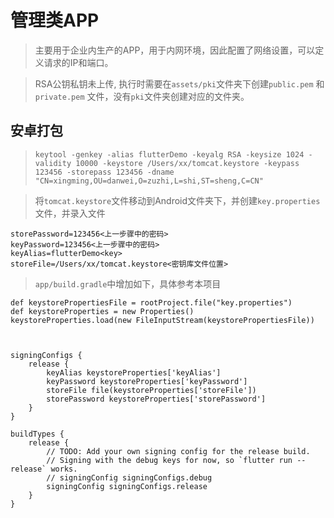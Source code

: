 # 管理类APP

> 主要用于企业内生产的APP，用于内网环境，因此配置了网络设置，可以定义请求的IP和端口。

> RSA公钥私钥未上传, 执行时需要在`assets/pki`文件夹下创建`public.pem` 和 `private.pem` 文件，没有`pki`文件夹创建对应的文件夹。

## 安卓打包

> `keytool -genkey -alias flutterDemo -keyalg RSA -keysize 1024 -validity 10000 -keystore /Users/xx/tomcat.keystore -keypass 123456 -storepass 123456 -dname "CN=xingming,OU=danwei,O=zuzhi,L=shi,ST=sheng,C=CN"`

> 将`tomcat.keystore`文件移动到Android文件夹下，并创建`key.properties`文件，并录入文件
```
storePassword=123456<上一步骤中的密码>
keyPassword=123456<上一步骤中的密码>
keyAlias=flutterDemo<key>
storeFile=/Users/xx/tomcat.keystore<密钥库文件位置>
```

> `app/build.gradle`中增加如下，具体参考本项目

```
def keystorePropertiesFile = rootProject.file("key.properties")
def keystoreProperties = new Properties()
keystoreProperties.load(new FileInputStream(keystorePropertiesFile))



signingConfigs {
    release {
        keyAlias keystoreProperties['keyAlias']
        keyPassword keystoreProperties['keyPassword']
        storeFile file(keystoreProperties['storeFile'])
        storePassword keystoreProperties['storePassword']
    }
}

buildTypes {
    release {
        // TODO: Add your own signing config for the release build.
        // Signing with the debug keys for now, so `flutter run --release` works.
        // signingConfig signingConfigs.debug
        signingConfig signingConfigs.release
    }
}
```